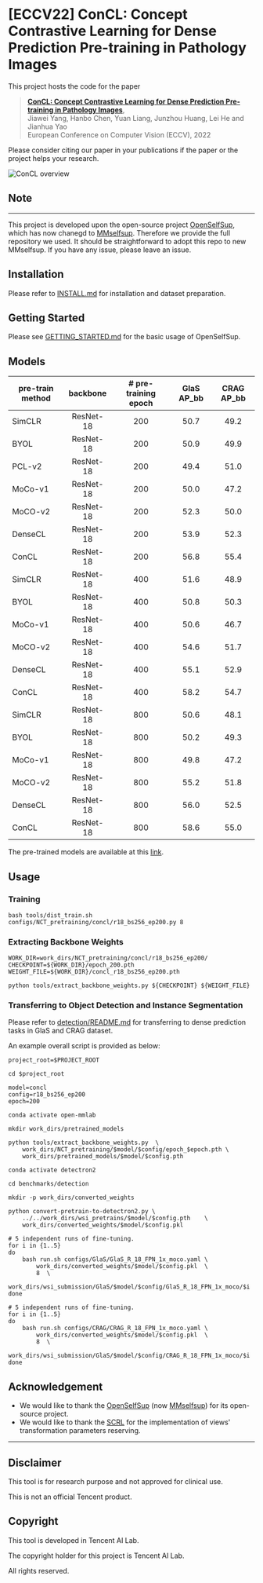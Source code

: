 
# [ECCV22] ConCL: Concept Contrastive Learning for Dense Prediction Pre-training in Pathology Images

This project hosts the code for the paper
> [**ConCL: Concept Contrastive Learning for Dense Prediction Pre-training in Pathology Images**](https://arxiv.org/abs/2207.06733),  
> Jiawei Yang, Hanbo Chen, Yuan Liang, Junzhou Huang, Lei He and Jianhua Yao    
> European Conference on Computer Vision (ECCV), 2022 

Please consider citing our paper in your publications if the paper or the project helps your research.

![ConCL overview](assets/overview.png)

## Note
---
This project is developed upon the open-source project [OpenSelfSup](https://github.com/open-mmlab/OpenSelfSup), which has now chanegd to [MMselfsup](https://github.com/open-mmlab/mmselfsup). Therefore we provide the full repository we used. It should be straightforward to adopt this repo to new MMselfsup. If you have any issue, please leave an issue.

## Installation


Please refer to [INSTALL.md](docs/INSTALL.md) for installation and dataset preparation.

## Getting Started


Please see [GETTING_STARTED.md](docs/GETTING_STARTED.md) for the basic usage of OpenSelfSup.

## Models

pre-train method | backbone | # pre-training epoch | GlaS AP_bb | CRAG AP_bb 
--- |:---:|:---:|:---:|:---:|
SimCLR    | ResNet-18 | 200 | 50.7 | 49.2 
BYOL      | ResNet-18 | 200 | 50.9 | 49.9 
PCL-v2    | ResNet-18 | 200 | 49.4 | 51.0 
MoCo-v1   | ResNet-18 | 200 | 50.0 | 47.2 
MoCO-v2   | ResNet-18 | 200 | 52.3 | 50.0 
DenseCL   | ResNet-18 | 200 | 53.9 | 52.3 
ConCL     | ResNet-18 | 200 | 56.8 | 55.4 
SimCLR    | ResNet-18 | 400 | 51.6 | 48.9 
BYOL      | ResNet-18 | 400 | 50.8 | 50.3 
MoCo-v1   | ResNet-18 | 400 | 50.6 | 46.7 
MoCO-v2   | ResNet-18 | 400 | 54.6 | 51.7 
DenseCL   | ResNet-18 | 400 | 55.1 | 52.9 
ConCL     | ResNet-18 | 400 | 58.2 | 54.7 
SimCLR    | ResNet-18 | 800 | 50.6 | 48.1 
BYOL      | ResNet-18 | 800 | 50.2 | 49.3 
MoCo-v1   | ResNet-18 | 800 | 49.8 | 47.2 
MoCO-v2   | ResNet-18 | 800 | 55.2 | 51.8 
DenseCL   | ResNet-18 | 800 | 56.0 | 52.5 
ConCL     | ResNet-18 | 800 | 58.6 | 55.0 

The pre-trained models are available at this [link](https://drive.google.com/drive/folders/1bNUs5g_eK3mg4YnfdabqKkg-BzkVp612?usp=sharing).

## Usage


### Training
    bash tools/dist_train.sh configs/NCT_pretraining/concl/r18_bs256_ep200.py 8

### Extracting Backbone Weights
    WORK_DIR=work_dirs/NCT_pretraining/concl/r18_bs256_ep200/
    CHECKPOINT=${WORK_DIR}/epoch_200.pth
    WEIGHT_FILE=${WORK_DIR}/concl_r18_bs256_ep200.pth
    
    python tools/extract_backbone_weights.py ${CHECKPOINT} ${WEIGHT_FILE}

### Transferring to Object Detection and Instance Segmentation
Please refer to [detection/README.md](benchmarks/detection/README.md) for transferring to dense prediction tasks in GlaS and CRAG dataset.

An example overall script is provided as below:

    project_root=$PROJECT_ROOT

    cd $project_root

    model=concl
    config=r18_bs256_ep200
    epoch=200

    conda activate open-mmlab

    mkdir work_dirs/pretrained_models

    python tools/extract_backbone_weights.py  \
        work_dirs/NCT_pretraining/$model/$config/epoch_$epoch.pth \
        work_dirs/pretrained_models/$model/$config.pth

    conda activate detectron2

    cd benchmarks/detection

    mkdir -p work_dirs/converted_weights

    python convert-pretrain-to-detectron2.py \
        ../../work_dirs/wsi_pretrains/$model/$config.pth    \
        work_dirs/converted_weights/$model/$config.pkl

    # 5 independent runs of fine-tuning.
    for i in {1..5}
    do 
        bash run.sh configs/GlaS/GlaS_R_18_FPN_1x_moco.yaml \
            work_dirs/converted_weights/$model/$config.pkl  \
            8  \
            work_dirs/wsi_submission/GlaS/$model/$config/GlaS_R_18_FPN_1x_moco/$i
    done

    # 5 independent runs of fine-tuning.
    for i in {1..5}
    do 
        bash run.sh configs/CRAG/CRAG_R_18_FPN_1x_moco.yaml \
            work_dirs/converted_weights/$model/$config.pkl  \
            8  \
            work_dirs/wsi_submission/GlaS/$model/$config/CRAG_R_18_FPN_1x_moco/$i
    done

## Acknowledgement

- We would like to thank the [OpenSelfSup](https://github.com/open-mmlab/OpenSelfSup) (now [MMselfsup](https://github.com/open-mmlab/mmselfsup)) for its open-source project.
- We would like to thank the [SCRL](https://github.com/kakaobrain/scrl) for the implementation of views' transformation parameters reserving.


------

## Disclaimer

This tool is for research purpose and not approved for clinical use.

This is not an official Tencent product.

## Copyright

This tool is developed in Tencent AI Lab.

The copyright holder for this project is Tencent AI Lab.

All rights reserved.
